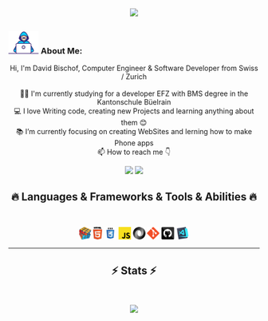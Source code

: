 <!-- [![Typing SVG](https://readme-typing-svg.herokuapp.com?center=true&lines=This+is+Davd+Bischof;Nice+to+meet+you+%F0%9F%91%8B)](https://git.io/typing-svg)       -->

<h1 align="center">
  <a href="https://git.io/typing-svg">
    <img src="https://readme-typing-svg.herokuapp.com/?lines=This+is+David+Bischof;Nice+to+meet+you+%F0%9F%91%8B&center=true&size=30">
  </a>
</h1>
   
###  <img src="/images/Developer.gif" alt="developer gif"  height="45px">  About Me:
<p align="center">
  Hi, I'm David Bischof, Computer Engineer & Software Developer from Swiss / Zurich
  <br>
  <br>
  👨‍🎓 I'm currently studying for a developer EFZ with BMS degree in the Kantonschule Büelrain
  <br>
  💻 I love Writing code, creating new Projects and learning anything about them 😊
  <br>
  📚 I’m currently focusing on creating WebSites and lerning how to make Phone apps
  <br>
  📫 How to reach me 👇
</p>
<p align="center"> <a href="https://www.linkedin.com/in/david-bischof-b6129b288/"><img src="https://img.shields.io/badge/linkedin-%230077B5.svg?&style=for-the-badge&logo=linkedin&logoColor=white" height=23></a> <a href="mailto:bishof.david.db@gmail.com"><img src="https://img.shields.io/badge/Gmail-D14836?style=for-the-badge&logo=gmail&logoColor=white" height=23></a>
<h2 align="center">🔥 Languages & Frameworks & Tools & Abilities 🔥</h2><br>
<p align="center">
<!--   <code><img title="C" height="25" src="images/c.svg"></code> -->
  <img title="Problem Solving" height="25" src="images/problemSolving.png">
<!--   <code><img title="C#" height="25" src="images/cSharp.svg"></code> -->
  <img title="HTML5" height="25" src="images/html5.svg">
  <img title="CSS" height="25" src="images/css.svg">
  <img title="Javascript" height="25" src="images/javascript.svg">
  <img title="JSON" height="25" src="images/json.svg">
  <img title="Git" height="25" src="images/git-original.svg">
  <img title="GitHub" height="25" src="images/github.svg">
  <img title="Visual Studio Code" height="25" src="images/vscode.png">
<!--   <code><img title="Microsoft Visual Studio" height="25" src="images/visualstudio.png"></code> -->
</p>
<hr>

<h2 align="center">⚡ Stats ⚡</h2>
<br>



<p align="center">
<a href="https://github.com/DaniDevOfficial/">
      <img width=325  src="https://github-readme-stats.vercel.app/api/top-langs/?username=DaniDevOfficial&hide=c%23,powershell,Mathematica,Ruby,Objective-C,Objective-C%2b%2b,Cuda&title_color=61dafb&text_color=ffffff&icon_color=61dafb&bg_color=20232a&langs_count=8&layout=compact&border_color=61dafb&hide_border=true" />
 </a>
</p>


<!---
David21092/David21092 is a ✨ special ✨ repository because its `README.md` (this file) appears on your GitHub profile.
You can click the Preview link to take a look at your changes.
--->
